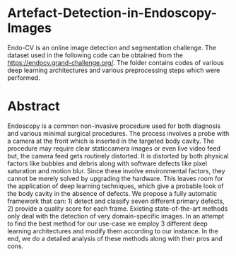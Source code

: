 # Artefact-Detection-in-Endoscopy-Images
Endo-CV is an online image detection and segmentation challenge.
The dataset used in the following code can be obtained from the https://endocv.grand-challenge.org/.
The folder contains codes of various deep learning architectures and various preprocessing steps which were performed.
 
# Abstract 
Endoscopy is a common non-invasive procedure used for both diagnosis and various minimal surgical procedures. The process involves a probe with a camera at the front which is inserted in the targeted body cavity. The procedure may require clear staticcamera images or even live video feed but, the camera feed gets routinely distorted. It is distorted by both physical factors like bubbles and debris along with software defects
like pixel saturation and motion blur. Since these involve environmental factors, they cannot be merely solved by upgrading the hardware. This leaves room for the application of deep learning techniques, which give a probable look of the body cavity in the absence of defects. We propose a fully automatic framework that can: 1) detect and classify seven different primary defects, 2) provide a quality score for each frame. Existing state-of-the-art methods only deal with the detection of very domain-specific images. In an attempt to find the best method for our use-case we employ 3 different deep learning architectures and modify them according to our instance. In the end, we do a detailed analysis of these methods along with their pros and cons.